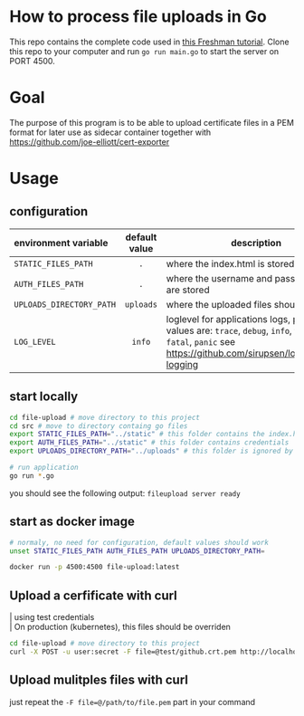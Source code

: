 # How to process file uploads in Go

This repo contains the complete code used in [this Freshman
tutorial](https://freshman.tech/file-upload-golang/). Clone this repo to your
computer and run `go run main.go` to start the server on PORT 4500.


# Goal

The purpose of this program is to be able to upload certificate files in a PEM format for later use as sidecar container together with https://github.com/joe-elliott/cert-exporter


# Usage

## configuration

| environment variable | default value | description |
|:--- | :---:| ---|
| `STATIC_FILES_PATH` | `.` | where the index.html is stored |
| `AUTH_FILES_PATH` | `.` | where the username and password files are stored |
| `UPLOADS_DIRECTORY_PATH` | `uploads` |  where the uploaded files should be stored |
| `LOG_LEVEL` | `info` | loglevel for applications logs, possible values are: `trace`, `debug`, `info`, `warn`, `error`, `fatal`, `panic` see https://github.com/sirupsen/logrus#level-logging


## start locally

```bash
cd file-upload # move directory to this project
cd src # move to directory containg go files
export STATIC_FILES_PATH="../static" # this folder contains the index.html file
export AUTH_FILES_PATH="../static" # this folder contains credentials
export UPLOADS_DIRECTORY_PATH="../uploads" # this folder is ignored by git

# run application
go run *.go
```

you should see the following output: `fileupload server ready`

## start as docker image

```bash
# normaly, no need for configuration, default values should work
unset STATIC_FILES_PATH AUTH_FILES_PATH UPLOADS_DIRECTORY_PATH=

docker run -p 4500:4500 file-upload:latest
```

## Upload a cerfificate with curl

| using test credentials  
| On production (kubernetes), this files should be overriden

```bash
cd file-upload # move directory to this project
curl -X POST -u user:secret -F file=@test/github.crt.pem http://localhost:4500/upload
```

## Upload mulitples files with curl

just repeat the `-F file=@/path/to/file.pem` part in your command